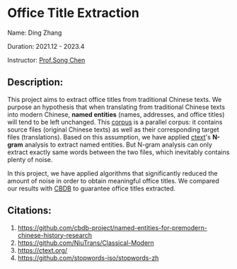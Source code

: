 # Office Title Extraction

Name: Ding Zhang

Duration: 2021.12 - 2023.4

Instructor: [Prof.Song Chen](https://www.bucknell.edu/fac-staff/song-chen)

## Description:

This project aims to extract office titles from traditional Chinese texts. 
We purpose an hypothesis that when translating from traditional Chinese texts into modern Chinese, **named entities** (names, addresses, and office titles) will tend to be left unchanged. This [corpus](https://github.com/NiuTrans/Classical-Modern) is a parallel corpus: it contains source files (original Chinese texts) as well as their corresponding target files (translations). Based on this assumption, we have applied [ctext](https://ctext.org/)'s **N-gram** analysis to extract named entities. But N-gram analysis can only extract exactly same words between the two files, which inevitably contains plenty of noise. 

In this project, we have applied algorithms that significantly reduced the amount of noise in order to obtain meaningful office titles. We compared our results with [CBDB](https://github.com/cbdb-project/named-entities-for-premodern-chinese-history-research) to guarantee office titles extracted. 

## Citations:

1. https://github.com/cbdb-project/named-entities-for-premodern-chinese-history-research
2. https://github.com/NiuTrans/Classical-Modern
3. https://ctext.org/
4. https://github.com/stopwords-iso/stopwords-zh

